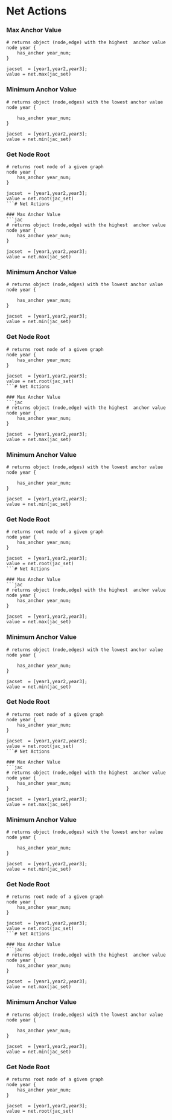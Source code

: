# Net Actions

### Max Anchor Value
```jac
# returns object (node,edge) with the highest  anchor value
node year {
    has_anchor year_num;
}

jacset  = [year1,year2,year3];
value = net.max(jac_set)
```
### Minimum Anchor Value
```jac
# returns object (node,edges) with the lowest anchor value
node year {
  
    has_anchor year_num;
}

jacset  = [year1,year2,year3];
value = net.min(jac_set)
```
### Get Node Root
```jac
# returns root node of a given graph 
node year {
    has_anchor year_num;
}

jacset  = [year1,year2,year3];
value = net.root(jac_set)
```# Net Actions

### Max Anchor Value
```jac
# returns object (node,edge) with the highest  anchor value
node year {
    has_anchor year_num;
}

jacset  = [year1,year2,year3];
value = net.max(jac_set)
```
### Minimum Anchor Value
```jac
# returns object (node,edges) with the lowest anchor value
node year {
  
    has_anchor year_num;
}

jacset  = [year1,year2,year3];
value = net.min(jac_set)
```
### Get Node Root
```jac
# returns root node of a given graph 
node year {
    has_anchor year_num;
}

jacset  = [year1,year2,year3];
value = net.root(jac_set)
```# Net Actions

### Max Anchor Value
```jac
# returns object (node,edge) with the highest  anchor value
node year {
    has_anchor year_num;
}

jacset  = [year1,year2,year3];
value = net.max(jac_set)
```
### Minimum Anchor Value
```jac
# returns object (node,edges) with the lowest anchor value
node year {
  
    has_anchor year_num;
}

jacset  = [year1,year2,year3];
value = net.min(jac_set)
```
### Get Node Root
```jac
# returns root node of a given graph 
node year {
    has_anchor year_num;
}

jacset  = [year1,year2,year3];
value = net.root(jac_set)
```# Net Actions

### Max Anchor Value
```jac
# returns object (node,edge) with the highest  anchor value
node year {
    has_anchor year_num;
}

jacset  = [year1,year2,year3];
value = net.max(jac_set)
```
### Minimum Anchor Value
```jac
# returns object (node,edges) with the lowest anchor value
node year {
  
    has_anchor year_num;
}

jacset  = [year1,year2,year3];
value = net.min(jac_set)
```
### Get Node Root
```jac
# returns root node of a given graph 
node year {
    has_anchor year_num;
}

jacset  = [year1,year2,year3];
value = net.root(jac_set)
```# Net Actions

### Max Anchor Value
```jac
# returns object (node,edge) with the highest  anchor value
node year {
    has_anchor year_num;
}

jacset  = [year1,year2,year3];
value = net.max(jac_set)
```
### Minimum Anchor Value
```jac
# returns object (node,edges) with the lowest anchor value
node year {
  
    has_anchor year_num;
}

jacset  = [year1,year2,year3];
value = net.min(jac_set)
```
### Get Node Root
```jac
# returns root node of a given graph 
node year {
    has_anchor year_num;
}

jacset  = [year1,year2,year3];
value = net.root(jac_set)
```# Net Actions

### Max Anchor Value
```jac
# returns object (node,edge) with the highest  anchor value
node year {
    has_anchor year_num;
}

jacset  = [year1,year2,year3];
value = net.max(jac_set)
```
### Minimum Anchor Value
```jac
# returns object (node,edges) with the lowest anchor value
node year {
  
    has_anchor year_num;
}

jacset  = [year1,year2,year3];
value = net.min(jac_set)
```
### Get Node Root
```jac
# returns root node of a given graph 
node year {
    has_anchor year_num;
}

jacset  = [year1,year2,year3];
value = net.root(jac_set)
```